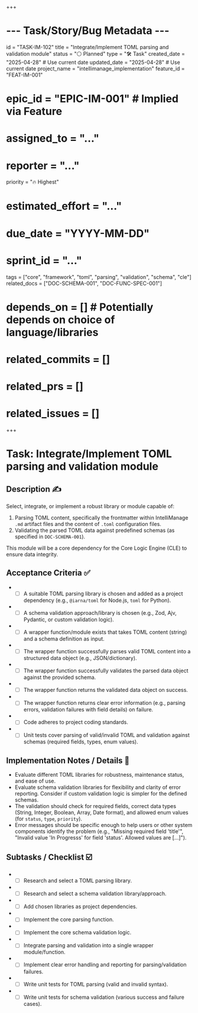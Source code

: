 +++
# --- Task/Story/Bug Metadata ---
id = "TASK-IM-102"
title = "Integrate/Implement TOML parsing and validation module"
status = "⚪️ Planned"
type = "🛠️ Task"
created_date = "2025-04-28" # Use current date
updated_date = "2025-04-28" # Use current date
project_name = "intellimanage_implementation"
feature_id = "FEAT-IM-001"
# epic_id = "EPIC-IM-001" # Implied via Feature
# assigned_to = "..."
# reporter = "..."
priority = "🔥 Highest"
# estimated_effort = "..."
# due_date = "YYYY-MM-DD"
# sprint_id = "..."
tags = ["core", "framework", "toml", "parsing", "validation", "schema", "cle"]
related_docs = ["DOC-SCHEMA-001", "DOC-FUNC-SPEC-001"]
# depends_on = [] # Potentially depends on choice of language/libraries
# related_commits = []
# related_prs = []
# related_issues = []
+++

# Task: Integrate/Implement TOML parsing and validation module

## Description ✍️

Select, integrate, or implement a robust library or module capable of:
1.  Parsing TOML content, specifically the frontmatter within IntelliManage `.md` artifact files and the content of `.toml` configuration files.
2.  Validating the parsed TOML data against predefined schemas (as specified in `DOC-SCHEMA-001`).

This module will be a core dependency for the Core Logic Engine (CLE) to ensure data integrity.

## Acceptance Criteria ✅

*   - [ ] A suitable TOML parsing library is chosen and added as a project dependency (e.g., `@iarna/toml` for Node.js, `toml` for Python).
*   - [ ] A schema validation approach/library is chosen (e.g., Zod, Ajv, Pydantic, or custom validation logic).
*   - [ ] A wrapper function/module exists that takes TOML content (string) and a schema definition as input.
*   - [ ] The wrapper function successfully parses valid TOML content into a structured data object (e.g., JSON/dictionary).
*   - [ ] The wrapper function successfully validates the parsed data object against the provided schema.
*   - [ ] The wrapper function returns the validated data object on success.
*   - [ ] The wrapper function returns clear error information (e.g., parsing errors, validation failures with field details) on failure.
*   - [ ] Code adheres to project coding standards.
*   - [ ] Unit tests cover parsing of valid/invalid TOML and validation against schemas (required fields, types, enum values).

## Implementation Notes / Details 📝

*   Evaluate different TOML libraries for robustness, maintenance status, and ease of use.
*   Evaluate schema validation libraries for flexibility and clarity of error reporting. Consider if custom validation logic is simpler for the defined schemas.
*   The validation should check for required fields, correct data types (String, Integer, Boolean, Array, Date format), and allowed enum values (for `status`, `type`, `priority`).
*   Error messages should be specific enough to help users or other system components identify the problem (e.g., "Missing required field 'title'", "Invalid value 'In Progresss' for field 'status'. Allowed values are [...]").

## Subtasks / Checklist ☑️

*   - [ ] Research and select a TOML parsing library.
*   - [ ] Research and select a schema validation library/approach.
*   - [ ] Add chosen libraries as project dependencies.
*   - [ ] Implement the core parsing function.
*   - [ ] Implement the core schema validation logic.
*   - [ ] Integrate parsing and validation into a single wrapper module/function.
*   - [ ] Implement clear error handling and reporting for parsing/validation failures.
*   - [ ] Write unit tests for TOML parsing (valid and invalid syntax).
*   - [ ] Write unit tests for schema validation (various success and failure cases).